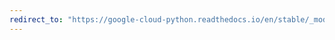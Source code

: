 ```yaml
---
redirect_to: "https://google-cloud-python.readthedocs.io/en/stable/_modules/google/cloud/bigquery/dbapi/exceptions.html"
---
```

